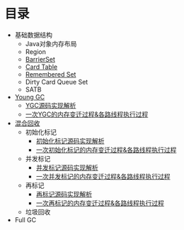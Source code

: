 # 目录
* 基础数据结构
  * Java对象内存布局 
  * Region
  * [BarrierSet](docs/barrier_set.md)
  * [Card Table](docs/card_table.md)
  * [Remembered Set](docs/rset.md)
  * Dirty Card Queue Set
  * SATB
* [Young GC](docs/ygc_principle.md)
  * [YGC源码实现解析](docs/ygc_code_analysis.md)
  * [一次YGC的内存变迁过程&各路线程执行过程](docs/ygc_memory_thread.md)
* [混合回收](docs/mixed_gc_principle.md)
  * 初始化标记
    * [初始化标记源码实现解析](docs/mixed_gc_initial_mark_code_analysis.md)
    * [一次初始化标记的内存变迁过程&各路线程执行过程](docs/mixed_gc_initial_mark_memory_thread.md)
  * 并发标记
    * [并发标记源码实现解析](docs/mixed_gc_concurrent_mark_code_analysis.md)
    * [一次并发标记的内存变迁过程&各路线程执行过程](docs/mixed_gc_initial_mark_memory_thread.md)
  * 再标记
    * [再标记源码实现解析](docs/mixed_gc_remark_code_analysis.md)
    * [一次再标记的内存变迁过程&各路线程执行过程](docs/mixed_gc_initial_mark_memory_thread.md)
  * 垃圾回收
* Full GC
